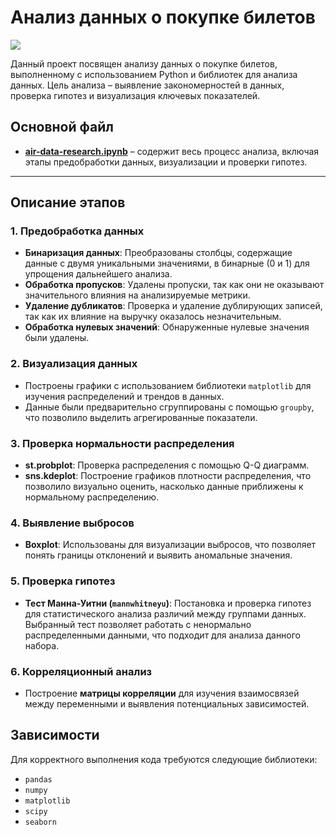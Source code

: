 # Анализ данных о покупке билетов

<img src="https://cdn1.ozone.ru/s3/multimedia-6/6447919386.jpg">

Данный проект посвящен анализу данных о покупке билетов, выполненному с использованием Python и библиотек для анализа данных. Цель анализа – выявление закономерностей в данных, проверка гипотез и визуализация ключевых показателей.

## Основной файл

- **[air-data-research.ipynb](./air-data-research.ipynb)** – содержит весь процесс анализа, включая этапы предобработки данных, визуализации и проверки гипотез.

---

## Описание этапов

### 1. Предобработка данных
- **Бинаризация данных**: Преобразованы столбцы, содержащие данные с двумя уникальными значениями, в бинарные (0 и 1) для упрощения дальнейшего анализа.
- **Обработка пропусков**: Удалены пропуски, так как они не оказывают значительного влияния на анализируемые метрики.
- **Удаление дубликатов**: Проверка и удаление дублирующих записей, так как их влияние на выручку оказалось незначительным.
- **Обработка нулевых значений**: Обнаруженные нулевые значения были удалены.

### 2. Визуализация данных
- Построены графики с использованием библиотеки `matplotlib` для изучения распределений и трендов в данных.
- Данные были предварительно сгруппированы с помощью `groupby`, что позволило выделить агрегированные показатели.

### 3. Проверка нормальности распределения
- **st.probplot**: Проверка распределения с помощью Q-Q диаграмм.
- **sns.kdeplot**: Построение графиков плотности распределения, что позволило визуально оценить, насколько данные приближены к нормальному распределению.

### 4. Выявление выбросов
- **Boxplot**: Использованы для визуализации выбросов, что позволяет понять границы отклонений и выявить аномальные значения.

### 5. Проверка гипотез
- **Тест Манна-Уитни (`mannwhitneyu`)**: Постановка и проверка гипотез для статистического анализа различий между группами данных. Выбранный тест позволяет работать с ненормально распределенными данными, что подходит для анализа данного набора.

### 6. Корреляционный анализ
- Построение **матрицы корреляции** для изучения взаимосвязей между переменными и выявления потенциальных зависимостей.

## Зависимости

Для корректного выполнения кода требуются следующие библиотеки:
- `pandas`
- `numpy`
- `matplotlib`
- `scipy`
- `seaborn`
